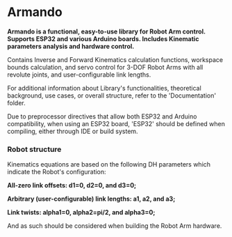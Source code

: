 # Armando

**Armando is a functional, easy-to-use library for Robot Arm control. Supports ESP32 and various Arduino boards. Includes Kinematic parameters analysis and hardware control.**

Contains Inverse and Forward Kinematics calculation functions, workspace bounds calculation, and servo control for 3-DOF Robot Arms with all revolute joints, and user-configurable link lengths.

For additional information about Library's functionalities, theoretical background, use cases, or overall structure, refer to the 'Documentation' folder.

Due to preprocessor directives that allow both ESP32 and Arduino compatibility, when using an ESP32 board, 'ESP32' should be defined when compiling, either through IDE or build system.

### Robot structure

Kinematics equations are based on the following DH parameters which indicate the Robot's configuration:

**All-zero link offsets: d1=0, d2=0, and d3=0;**

**Arbitrary (user-configurable) link lengths: a1, a2, and a3;**

**Link twists: alpha1=0, alpha2=pi/2, and alpha3=0;**

And as such should be considered when building the Robot Arm hardware.
